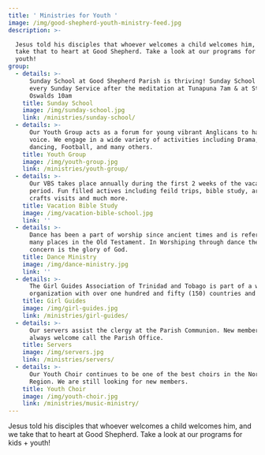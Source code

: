```yaml
---
title: ' Ministries for Youth '
image: /img/good-shepherd-youth-ministry-feed.jpg
description: >-

  Jesus told his disciples that whoever welcomes a child welcomes him, and we
  take that to heart at Good Shepherd. Take a look at our programs for kids +
  youth!
group:
  - details: >-
      Sunday School at Good Shepherd Parish is thriving! Sunday School meets
      every Sunday Service after the meditation at Tunapuna 7am & at St.
      Oswalds 10am
    title: Sunday School
    image: /img/sunday-school.jpg
    link: /ministries/sunday-school/
  - details: >-
      Our Youth Group acts as a forum for young vibrant Anglicans to have a
      voice. We engage in a wide variety of activities including Drama, Latin
      dancing, Football, and many others.
    title: Youth Group
    image: /img/youth-group.jpg
    link: /ministries/youth-group/
  - details: >-
      Our VBS takes place annually during the first 2 weeks of the vacation
      period. Fun filled actives including feild trips, bible study, arts and
      crafts visits and much more.
    title: Vacation Bible Study
    image: /img/vacation-bible-school.jpg
    link: ''
  - details: >-
      Dance has been a part of worship since ancient times and is referenced
      many places in the Old Testament. In Worshiping through dance the ultimate
      concern is the glory of God.
    title: Dance Ministry
    image: /img/dance-ministry.jpg
    link: ''
  - details: >-
      The Girl Guides Association of Trinidad and Tobago is part of a world-wide
      organization with over one hundred and fifty (150) countries and 10 million girls.
    title: Girl Guides
    image: /img/girl-guides.jpg
    link: /ministries/girl-guides/
  - details: >-
      Our servers assist the clergy at the Parish Communion. New members are
      always welcome call the Parish Office.
    title: Servers
    image: /img/servers.jpg
    link: /ministries/servers/
  - details: >-
      Our Youth Choir continues to be one of the best choirs in the North East
      Region. We are still looking for new members.
    title: Youth Choir
    image: /img/youth-choir.jpg
    link: /ministries/music-ministry/
---
```



Jesus told his disciples that whoever welcomes a child welcomes him, and we take that to heart at Good Shepherd. Take a look at our programs for kids + youth!
